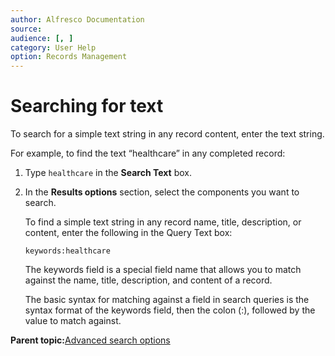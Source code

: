 ```yaml
---
author: Alfresco Documentation
source: 
audience: [, ]
category: User Help
option: Records Management
---
```


# Searching for text

To search for a simple text string in any record content, enter the text string.

For example, to find the text “healthcare” in any completed record:

1.  Type `healthcare` in the **Search Text** box.

2.  In the **Results options** section, select the components you want to search.

    To find a simple text string in any record name, title, description, or content, enter the following in the Query Text box:

    `keywords:healthcare`

    The keywords field is a special field name that allows you to match against the name, title, description, and content of a record.

    The basic syntax for matching against a field in search queries is the syntax format of the keywords field, then the colon \(:\), followed by the value to match against.


**Parent topic:**[Advanced search options](../concepts/rm-search-syntax.md)

